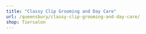 ```yaml
---
title: "Classy Clip Grooming and Day Care"
url: /queensbury/classy-clip-grooming-and-day-care/
shop: Tiersalon
---
```

